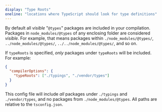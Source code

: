 ```yaml
---
display: "Type Roots"
oneline: "locations where TypeScript should look for type definitions"
---
```


By default all _visible_ "`@types`" packages are included in your compilation.
Packages in `node_modules/@types` of any enclosing folder are considered _visible_.
For example, that means packages within `./node_modules/@types/`, `../node_modules/@types/`, `../../node_modules/@types/`, and so on.

If `typeRoots` is specified, _only_ packages under `typeRoots` will be included. For example:

```json tsconfig
{
  "compilerOptions": {
    "typeRoots": ["./typings", "./vendor/types"]
  }
}
```

This config file will include _all_ packages under `./typings` and `./vendor/types`, and no packages from `./node_modules/@types`.
All paths are relative to the `tsconfig.json`.

